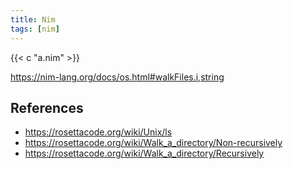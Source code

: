 ```yaml
---
title: Nim
tags: [nim]
---
```


{{< c "a.nim" >}}

<https://nim-lang.org/docs/os.html#walkFiles.i,string>

## References

- <https://rosettacode.org/wiki/Unix/ls>
- <https://rosettacode.org/wiki/Walk_a_directory/Non-recursively>
- <https://rosettacode.org/wiki/Walk_a_directory/Recursively>
